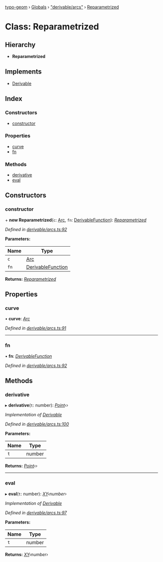 [typo-geom](../README.md) › [Globals](../globals.md) › ["derivable/arcs"](../modules/_derivable_arcs_.md) › [Reparametrized](_derivable_arcs_.reparametrized.md)

# Class: Reparametrized

## Hierarchy

* **Reparametrized**

## Implements

* [Derivable](../interfaces/_derivable_interface_.derivable.md)

## Index

### Constructors

* [constructor](_derivable_arcs_.reparametrized.md#constructor)

### Properties

* [curve](_derivable_arcs_.reparametrized.md#curve)
* [fn](_derivable_arcs_.reparametrized.md#fn)

### Methods

* [derivative](_derivable_arcs_.reparametrized.md#derivative)
* [eval](_derivable_arcs_.reparametrized.md#eval)

## Constructors

###  constructor

\+ **new Reparametrized**(`c`: [Arc](../modules/_derivable_interface_.md#arc), `fn`: [DerivableFunction](../modules/_derivable_interface_.md#derivablefunction)): *[Reparametrized](_derivable_arcs_.reparametrized.md)*

*Defined in [derivable/arcs.ts:92](https://github.com/be5invis/typo-geom/blob/9ebaae4/src/derivable/arcs.ts#L92)*

**Parameters:**

Name | Type |
------ | ------ |
`c` | [Arc](../modules/_derivable_interface_.md#arc) |
`fn` | [DerivableFunction](../modules/_derivable_interface_.md#derivablefunction) |

**Returns:** *[Reparametrized](_derivable_arcs_.reparametrized.md)*

## Properties

###  curve

• **curve**: *[Arc](../modules/_derivable_interface_.md#arc)*

*Defined in [derivable/arcs.ts:91](https://github.com/be5invis/typo-geom/blob/9ebaae4/src/derivable/arcs.ts#L91)*

___

###  fn

• **fn**: *[DerivableFunction](../modules/_derivable_interface_.md#derivablefunction)*

*Defined in [derivable/arcs.ts:92](https://github.com/be5invis/typo-geom/blob/9ebaae4/src/derivable/arcs.ts#L92)*

## Methods

###  derivative

▸ **derivative**(`t`: number): *[Point](_point_point_.point.md)‹›*

*Implementation of [Derivable](../interfaces/_derivable_interface_.derivable.md)*

*Defined in [derivable/arcs.ts:100](https://github.com/be5invis/typo-geom/blob/9ebaae4/src/derivable/arcs.ts#L100)*

**Parameters:**

Name | Type |
------ | ------ |
`t` | number |

**Returns:** *[Point](_point_point_.point.md)‹›*

___

###  eval

▸ **eval**(`t`: number): *[XY](../interfaces/_point_interface_.xy.md)‹number›*

*Implementation of [Derivable](../interfaces/_derivable_interface_.derivable.md)*

*Defined in [derivable/arcs.ts:97](https://github.com/be5invis/typo-geom/blob/9ebaae4/src/derivable/arcs.ts#L97)*

**Parameters:**

Name | Type |
------ | ------ |
`t` | number |

**Returns:** *[XY](../interfaces/_point_interface_.xy.md)‹number›*
